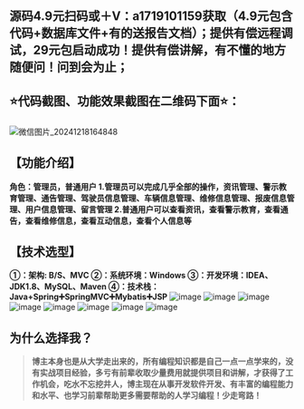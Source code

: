 ## 源码4.9元扫码或＋V：a1719101159获取（4.9元包含代码+数据库文件+有的送报告文档）；提供有偿远程调试，29元包启动成功！提供有偿讲解，有不懂的地方随便问！问到会为止；
## ⭐代码截图、功能效果截图在二维码下面⭐：
### 
![微信图片_20241218164848](https://github.com/user-attachments/assets/646b2784-afb8-47ee-a4d4-5ccc9f96b331)

## 【功能介绍】
**角色：管理员，普通用户
1.管理员可以完成几乎全部的操作，资讯管理、警示教育管理、通告管理、驾驶员信息管理、车辆信息管理、维修信息管理、报废信息管理、用户信息管理、留言管理
2.普通用户可以查看资讯，查看警示教育，查看通告，查看维修信息，查看互动信息，查看个人信息等**
## 【技术选型】
**①：架构: B/S、MVC
②：系统环境：Windows
③：开发环境：IDEA、JDK1.8、MySQL、Maven
④：技术栈： Java+Spring➕SpringMVC➕Mybatis➕JSP**
![image](https://github.com/user-attachments/assets/1f03a536-d06c-4c4f-b851-d13845b15cc1)
![image](https://github.com/user-attachments/assets/e02ae1a7-7a59-40cb-9971-2d9188b5546a)
![image](https://github.com/user-attachments/assets/5a7b6f6d-17dc-4d90-aff6-5fc492cf1272)
![image](https://github.com/user-attachments/assets/3d7687f0-1cfa-43d9-98bd-8e3d9f3ccf7c)
![image](https://github.com/user-attachments/assets/6055c2e1-de19-4c77-9428-0b7b716cc36b)
![image](https://github.com/user-attachments/assets/a5072f25-8a76-4313-8a3b-2fff87d64be4)
![image](https://github.com/user-attachments/assets/102d0f56-5fa6-409f-8ab6-6c7f7175790a)
![image](https://github.com/user-attachments/assets/59c3e47c-fbc7-4b0d-9fca-4c4ba85d5e01)

## 为什么选择我？

> **博主本身也是从大学走出来的，所有编程知识都是自己一点一点学来的，没有实战项目经验，多亏有前辈收取少量费用就提供项目和讲解，才获得了工作机会，吃水不忘挖井人，博主现在从事开发软件开发、有丰富的编程能力和水平、也学习前辈帮助更多需要帮助的人学习编程！少走弯路！**



